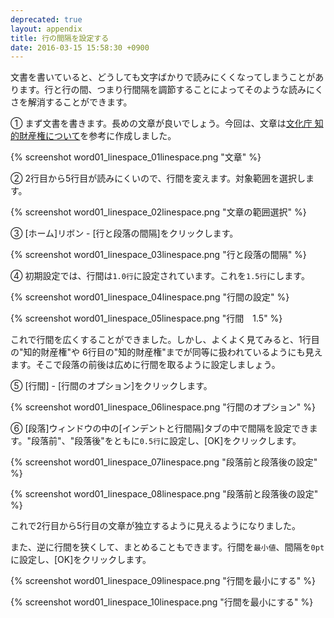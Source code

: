 ```yaml
---
deprecated: true
layout: appendix
title: 行の間隔を設定する
date: 2016-03-15 15:58:30 +0900
---
```



文書を書いていると、どうしても文字ばかりで読みにくくなってしまうことがあります。行と行の間、つまり行間隔を調節することによってそのような読みにくさを解消することができます。

&#9312; まず文書を書きます。長めの文章が良いでしょう。今回は、文章は[文化庁 知的財産権について](http://www.bunka.go.jp/chosakuken/chitekizaisanken.html)を参考に作成しました。

{% screenshot word01_linespace_01linespace.png "文章" %}

&#9313; 2行目から5行目が読みにくいので、行間を変えます。対象範囲を選択します。

{% screenshot word01_linespace_02linespace.png "文章の範囲選択" %}

&#9314; [ホーム]リボン - [行と段落の間隔]をクリックします。

{% screenshot word01_linespace_03linespace.png "行と段落の間隔" %}

&#9315; 初期設定では、行間は`1.0行`に設定されています。これを`1.5行`にします。

{% screenshot word01_linespace_04linespace.png "行間の設定" %}

{% screenshot word01_linespace_05linespace.png "行間　1.5" %}

これで行間を広くすることができました。しかし、よくよく見てみると、1行目の"知的財産権"や 6行目の"知的財産権"までが同等に扱われているようにも見えます。そこで段落の前後は広めに行間を取るように設定しましょう。

&#9316; [行間] - [行間のオプション]をクリックします。

{% screenshot word01_linespace_06linespace.png "行間のオプション" %}

&#9317; [段落]ウィンドウの中の[インデントと行間隔]タブの中で間隔を設定できます。"段落前"、"段落後"をともに`0.5行`に設定し、[OK]をクリックします。

{% screenshot word01_linespace_07linespace.png "段落前と段落後の設定" %}

{% screenshot word01_linespace_08linespace.png "段落前と段落後の設定" %}

これで2行目から5行目の文章が独立するように見えるようになりました。

また、逆に行間を狭くして、まとめることもできます。行間を`最小値`、間隔を`0pt`に設定し、[OK]をクリックします。

{% screenshot word01_linespace_09linespace.png "行間を最小にする" %}

{% screenshot word01_linespace_10linespace.png "行間を最小にする" %}

